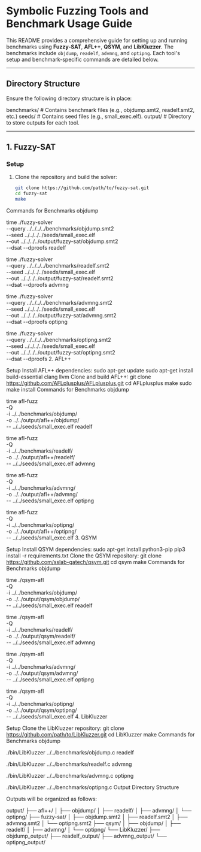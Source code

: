 # Symbolic Fuzzing Tools and Benchmark Usage Guide

This README provides a comprehensive guide for setting up and running benchmarks using **Fuzzy-SAT**, **AFL++**, **QSYM**, and **LibKluzzer**. The benchmarks include `objdump`, `readelf`, `advmng`, and `optipng`. Each tool's setup and benchmark-specific commands are detailed below.

---

## Directory Structure

Ensure the following directory structure is in place:

benchmarks/ # Contains benchmark files (e.g., objdump.smt2, readelf.smt2, etc.) seeds/ # Contains seed files (e.g., small_exec.elf). output/ # Directory to store outputs for each tool.


---

## 1. Fuzzy-SAT

### Setup

1. Clone the repository and build the solver:
   ```bash
   git clone https://github.com/path/to/fuzzy-sat.git
   cd fuzzy-sat
   make
Commands for Benchmarks
objdump

time ./fuzzy-solver \
  --query ../../../../benchmarks/objdump.smt2 \
  --seed ../../../../seeds/small_exec.elf \
  --out ../../../../output/fuzzy-sat/objdump.smt2 \
  --dsat --dproofs
readelf

time ./fuzzy-solver \
  --query ../../../../benchmarks/readelf.smt2 \
  --seed ../../../../seeds/small_exec.elf \
  --out ../../../../output/fuzzy-sat/readelf.smt2 \
  --dsat --dproofs
advmng

time ./fuzzy-solver \
  --query ../../../../benchmarks/advmng.smt2 \
  --seed ../../../../seeds/small_exec.elf \
  --out ../../../../output/fuzzy-sat/advmng.smt2 \
  --dsat --dproofs
optipng

time ./fuzzy-solver \
  --query ../../../../benchmarks/optipng.smt2 \
  --seed ../../../../seeds/small_exec.elf \
  --out ../../../../output/fuzzy-sat/optipng.smt2 \
  --dsat --dproofs
2. AFL++

Setup
Install AFL++ dependencies:
sudo apt-get update
sudo apt-get install build-essential clang llvm
Clone and build AFL++:
git clone https://github.com/AFLplusplus/AFLplusplus.git
cd AFLplusplus
make
sudo make install
Commands for Benchmarks
objdump

time afl-fuzz \
  -Q \
  -i ../../benchmarks/objdump/ \
  -o ../../output/afl++/objdump/ \
  -- ../../seeds/small_exec.elf
readelf

time afl-fuzz \
  -Q \
  -i ../../benchmarks/readelf/ \
  -o ../../output/afl++/readelf/ \
  -- ../../seeds/small_exec.elf
advmng

time afl-fuzz \
  -Q \
  -i ../../benchmarks/advmng/ \
  -o ../../output/afl++/advmng/ \
  -- ../../seeds/small_exec.elf
optipng

time afl-fuzz \
  -Q \
  -i ../../benchmarks/optipng/ \
  -o ../../output/afl++/optipng/ \
  -- ../../seeds/small_exec.elf
3. QSYM

Setup
Install QSYM dependencies:
sudo apt-get install python3-pip
pip3 install -r requirements.txt
Clone the QSYM repository:
git clone https://github.com/sslab-gatech/qsym.git
cd qsym
make
Commands for Benchmarks
objdump

time ./qsym-afl \
  -Q \
  -i ../../benchmarks/objdump/ \
  -o ../../output/qsym/objdump/ \
  -- ../../seeds/small_exec.elf
readelf

time ./qsym-afl \
  -Q \
  -i ../../benchmarks/readelf/ \
  -o ../../output/qsym/readelf/ \
  -- ../../seeds/small_exec.elf
advmng

time ./qsym-afl \
  -Q \
  -i ../../benchmarks/advmng/ \
  -o ../../output/qsym/advmng/ \
  -- ../../seeds/small_exec.elf
optipng

time ./qsym-afl \
  -Q \
  -i ../../benchmarks/optipng/ \
  -o ../../output/qsym/optipng/ \
  -- ../../seeds/small_exec.elf
4. LibKluzzer

Setup
Clone the LibKluzzer repository:
git clone https://github.com/path/to/LibKluzzer.git
cd LibKluzzer
make
Commands for Benchmarks
objdump

./bin/LibKluzzer ../../benchmarks/objdump.c
readelf

./bin/LibKluzzer ../../benchmarks/readelf.c
advmng

./bin/LibKluzzer ../../benchmarks/advmng.c
optipng

./bin/LibKluzzer ../../benchmarks/optipng.c
Output Directory Structure

Outputs will be organized as follows:

output/
├── afl++/
│   ├── objdump/
│   ├── readelf/
│   ├── advmng/
│   └── optipng/
├── fuzzy-sat/
│   ├── objdump.smt2
│   ├── readelf.smt2
│   ├── advmng.smt2
│   └── optipng.smt2
├── qsym/
│   ├── objdump/
│   ├── readelf/
│   ├── advmng/
│   └── optipng/
└── LibKluzzer/
    ├── objdump_output/
    ├── readelf_output/
    ├── advmng_output/
    └── optipng_output/
